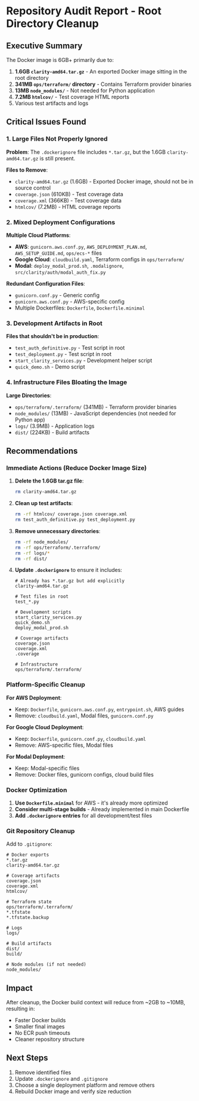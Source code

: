 # Repository Audit Report - Root Directory Cleanup

## Executive Summary

The Docker image is 6GB+ primarily due to:
1. **1.6GB `clarity-amd64.tar.gz`** - An exported Docker image sitting in the root directory
2. **341MB `ops/terraform/` directory** - Contains Terraform provider binaries
3. **13MB `node_modules/`** - Not needed for Python application
4. **7.2MB `htmlcov/`** - Test coverage HTML reports
5. Various test artifacts and logs

## Critical Issues Found

### 1. Large Files Not Properly Ignored

**Problem**: The `.dockerignore` file includes `*.tar.gz`, but the 1.6GB `clarity-amd64.tar.gz` is still present.

**Files to Remove**:
- `clarity-amd64.tar.gz` (1.6GB) - Exported Docker image, should not be in source control
- `coverage.json` (610KB) - Test coverage data
- `coverage.xml` (366KB) - Test coverage data
- `htmlcov/` (7.2MB) - HTML coverage reports

### 2. Mixed Deployment Configurations

**Multiple Cloud Platforms**:
- **AWS**: `gunicorn.aws.conf.py`, `AWS_DEPLOYMENT_PLAN.md`, `AWS_SETUP_GUIDE.md`, `ops/ecs-*` files
- **Google Cloud**: `cloudbuild.yaml`, Terraform configs in `ops/terraform/`
- **Modal**: `deploy_modal_prod.sh`, `.modalignore`, `src/clarity/auth/modal_auth_fix.py`

**Redundant Configuration Files**:
- `gunicorn.conf.py` - Generic config
- `gunicorn.aws.conf.py` - AWS-specific config
- Multiple Dockerfiles: `Dockerfile`, `Dockerfile.minimal`

### 3. Development Artifacts in Root

**Files that shouldn't be in production**:
- `test_auth_definitive.py` - Test script in root
- `test_deployment.py` - Test script in root
- `start_clarity_services.py` - Development helper script
- `quick_demo.sh` - Demo script

### 4. Infrastructure Files Bloating the Image

**Large Directories**:
- `ops/terraform/.terraform/` (341MB) - Terraform provider binaries
- `node_modules/` (13MB) - JavaScript dependencies (not needed for Python app)
- `logs/` (3.9MB) - Application logs
- `dist/` (224KB) - Build artifacts

## Recommendations

### Immediate Actions (Reduce Docker Image Size)

1. **Delete the 1.6GB tar.gz file**:
   ```bash
   rm clarity-amd64.tar.gz
   ```

2. **Clean up test artifacts**:
   ```bash
   rm -rf htmlcov/ coverage.json coverage.xml
   rm test_auth_definitive.py test_deployment.py
   ```

3. **Remove unnecessary directories**:
   ```bash
   rm -rf node_modules/
   rm -rf ops/terraform/.terraform/
   rm -rf logs/*
   rm -rf dist/
   ```

4. **Update `.dockerignore`** to ensure it includes:
   ```
   # Already has *.tar.gz but add explicitly
   clarity-amd64.tar.gz
   
   # Test files in root
   test_*.py
   
   # Development scripts
   start_clarity_services.py
   quick_demo.sh
   deploy_modal_prod.sh
   
   # Coverage artifacts
   coverage.json
   coverage.xml
   .coverage
   
   # Infrastructure
   ops/terraform/.terraform/
   ```

### Platform-Specific Cleanup

**For AWS Deployment**:
- Keep: `Dockerfile`, `gunicorn.aws.conf.py`, `entrypoint.sh`, AWS guides
- Remove: `cloudbuild.yaml`, Modal files, `gunicorn.conf.py`

**For Google Cloud Deployment**:
- Keep: `Dockerfile`, `gunicorn.conf.py`, `cloudbuild.yaml`
- Remove: AWS-specific files, Modal files

**For Modal Deployment**:
- Keep: Modal-specific files
- Remove: Docker files, gunicorn configs, cloud build files

### Docker Optimization

1. **Use `Dockerfile.minimal`** for AWS - it's already more optimized
2. **Consider multi-stage builds** - Already implemented in main Dockerfile
3. **Add `.dockerignore` entries** for all development/test files

### Git Repository Cleanup

Add to `.gitignore`:
```
# Docker exports
*.tar.gz
clarity-amd64.tar.gz

# Coverage artifacts
coverage.json
coverage.xml
htmlcov/

# Terraform state
ops/terraform/.terraform/
*.tfstate
*.tfstate.backup

# Logs
logs/

# Build artifacts
dist/
build/

# Node modules (if not needed)
node_modules/
```

## Impact

After cleanup, the Docker build context will reduce from ~2GB to ~10MB, resulting in:
- Faster Docker builds
- Smaller final images
- No ECR push timeouts
- Cleaner repository structure

## Next Steps

1. Remove identified files
2. Update `.dockerignore` and `.gitignore`
3. Choose a single deployment platform and remove others
4. Rebuild Docker image and verify size reduction